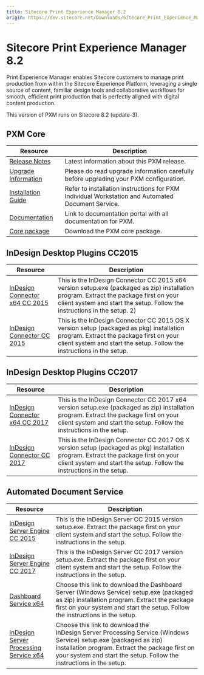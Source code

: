 ```yaml
---
title: Sitecore Print Experience Manager 8.2
origin: https://dev.sitecore.net/Downloads/Sitecore_Print_Experience_Manager/82/Sitecore_Print_Experience_Manager_82.aspx
---
```


# Sitecore Print Experience Manager 8.2

Print Experience Manager enables Sitecore customers to manage print production from within the Sitecore Experience Platform, leveraging a single source of content, familiar design tools and collaborative workflows for smooth, efficient print production that is perfectly aligned with digital content production.

  <Alert variant='warning' mb={4}>
    <AlertIcon />
    This version of PXM runs on Sitecore 8.2 (update-3).
  </Alert>
  

## PXM Core

 | Resource | Description |
 | --- | --- |
 | [Release Notes](https://dev.sitecore.net:443/downloads/Sitecore%20Print%20Experience%20Manager/82/Sitecore%20Print%20Experience%20Manager%2082/Release%20Notes) | Latest information about this PXM release. |
 | [Upgrade Information](https://dev.sitecore.net:443/downloads/Sitecore%20Print%20Experience%20Manager/82/Sitecore%20Print%20Experience%20Manager%2082/Upgrade%20information) | Please do read upgrade information carefully before upgrading your PXM configuration. |
 | [Installation Guide](https://sitecoredev.azureedge.net/~/media/0B48C4BEAB88413F9E10F7F3D80F8540.ashx?date=20170515T131055) | Refer to installation instructions for PXM Individual Workstation and Automated Document Service. |
 | [Documentation](https://doc.sitecore.net/products/print%20experience%20manager) | Link to documentation portal with all documentation for PXM. |
 | [Core package](https://sitecoredev.azureedge.net/~/media/627E2816359F481A8297FA8EDC155E01.ashx?date=20170515T132412) | Download the PXM core package. |

## InDesign Desktop Plugins CC2015

 | Resource | Description |
 | --- | --- |
 | [InDesign Connector x64 CC 2015](https://sitecoredev.azureedge.net/~/media/9ABC4B5A2F8140F2A12CF0BA3A5BFF62.ashx?date=20170515T132413) | This is the InDesign Connector CC 2015 x64 version setup.exe (packaged as zip) installation program. Extract the package first on your client system and start the setup. Follow the instructions in the setup. 2) |
 | [InDesign Connector CC 2015](https://sitecoredev.azureedge.net/~/media/EB5952044C4546089203FD2A9F554EB7.ashx?date=20170515T132414) | This is the InDesign Connector CC 2015 OS X version setup (packaged as pkg) installation program. Extract the package first on your client system and start the setup. Follow the instructions in the setup. |

## InDesign Desktop Plugins CC2017

 | Resource | Description |
 | --- | --- |
 | [InDesign Connector x64 CC 2017](https://sitecoredev.azureedge.net/~/media/64E0BFE4DB0841FEA1A6C324F6D610D1.ashx?date=20170515T132414) | This is the InDesign Connector CC 2017 x64 version setup.exe (packaged as zip) installation program. Extract the package first on your client system and start the setup. Follow the instructions in the setup. |
 | [InDesign Connector CC 2017](https://sitecoredev.azureedge.net/~/media/C516A4C0B78C4FFD8677998544E38AAB.ashx?date=20170515T132415) | This is the InDesign Connector CC 2017 OS X version setup (packaged as pkg) installation program. Extract the package first on your client system and start the setup. Follow the instructions in the setup. |

## Automated Document Service

 | Resource | Description |
 | --- | --- |
 | [InDesign Server Engine CC 2015](https://sitecoredev.azureedge.net/~/media/D8587C8D41CC46F2B665487AD1ECC17E.ashx?date=20170515T132658) | This is the InDesign Server CC 2015 version setup.exe. Extract the package first on your client system and start the setup. Follow the instructions in the setup. |
 | [InDesign Server Engine CC 2017](https://sitecoredev.azureedge.net/~/media/41B548873EDF4E5A8524E9BA7B810666.ashx?date=20170515T132659) | This is the InDesign Server CC 2017 version setup.exe. Extract the package first on your client system and start the setup. Follow the instructions in the setup. |
 | [Dashboard Service x64](https://sitecoredev.azureedge.net/~/media/B4C5EEE50E6E46D6AD8221189424D89B.ashx?date=20170515T132700) | Choose this link to download the Dashboard Server (Windows Service) setup.exe (packaged as zip) installation program. Extract the package first on your system and start the setup. Follow the instructions in the setup. |
 | [InDesign Server Processing Service x64](https://sitecoredev.azureedge.net/~/media/5309A030A9C041819B13A5B96BFE591C.ashx?date=20170515T132701) | Choose this link to download the InDesign Server Processing Service (Windows Service) setup.exe (packaged as zip) installation program. Extract the package first on your system and start the setup. Follow the instructions in the setup. |